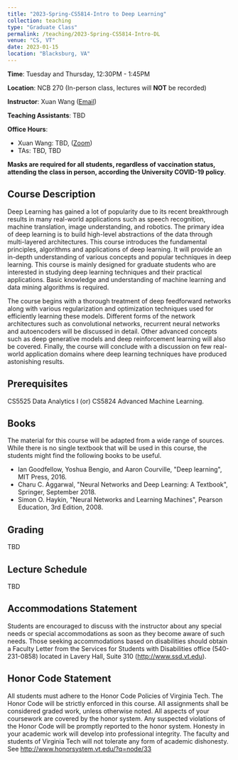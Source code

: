 ```yaml
---
title: "2023-Spring-CS5814-Intro to Deep Learning"
collection: teaching
type: "Graduate Class"
permalink: /teaching/2023-Spring-CS5814-Intro-DL
venue: "CS, VT"
date: 2023-01-15
location: "Blacksburg, VA"
---
```


**Time**: Tuesday and Thursday, 12:30PM - 1:45PM

**Location**: NCB 270 (In-person class, lectures will **NOT** be recorded)

**Instructor**: Xuan Wang ([Email](mailto:xuanw@vt.edu))

**Teaching Assistants**: TBD

**Office Hours**:
- Xuan Wang: TBD, ([Zoom]())
- TAs: TBD, TBD

**Masks are required for all students, regardless of vaccination status, attending the class in person, according the University COVID-19 policy**. 


## Course Description
Deep Learning has gained a lot of popularity due to its recent breakthrough results in many real-world applications such as speech recognition, machine translation, image understanding, and robotics. The primary idea of deep learning is to build high-level abstractions of the data through multi-layered architectures. This course introduces the fundamental principles, algorithms and applications of deep learning. It will provide an in-depth understanding of various concepts and popular techniques in deep learning. This course is mainly designed for graduate students who are interested in studying deep learning techniques and their practical applications. Basic knowledge and understanding of machine learning and data mining algorithms is required.

The course begins with a thorough treatment of deep feedforward networks along with various regularization and optimization techniques used for efficiently learning these models. Different forms of the network architectures such as convolutional networks, recurrent neural networks and autoencoders will be discussed in detail. Other advanced concepts such as deep generative models and deep reinforcement learning will also be covered. Finally, the course will conclude with a discussion on few real-world application domains where deep learning techniques have produced astonishing results.


## Prerequisites
CS5525 Data Analytics I (or) CS5824 Advanced Machine Learning.


## Books
The material for this course will be adapted from a wide range of sources. While there is no single textbook that will be used in this course, the students might find the following books to be useful.
- Ian Goodfellow, Yoshua Bengio, and Aaron Courville, "Deep learning", MIT Press, 2016.
- Charu C. Aggarwal, "Neural Networks and Deep Learning: A Textbook", Springer, September 2018.
- Simon O. Haykin, "Neural Networks and Learning Machines", Pearson Education, 3rd Edition, 2008.


## Grading
TBD


## Lecture Schedule
TBD


## Accommodations Statement
Students are encouraged to discuss with the instructor about any special needs or special accommodations as soon as they become aware of such needs. Those seeking accommodations based on disabilities should obtain a Faculty Letter from the Services for Students with Disabilities office (540-231-0858) located in Lavery Hall, Suite 310 (http://www.ssd.vt.edu).


## Honor Code Statement
All students must adhere to the Honor Code Policies of Virginia Tech. The Honor Code will be strictly enforced in this course. All assignments shall be considered graded work, unless otherwise noted. All aspects of your coursework are covered by the honor system. Any suspected violations of the Honor Code will be promptly reported to the honor system. Honesty in your academic work will develop into professional integrity. The faculty and students of Virginia Tech will not tolerate any form of academic dishonesty. See http://www.honorsystem.vt.edu/?q=node/33
